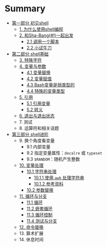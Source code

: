 # Summary

* [第一部分 初见shell](source/part1/part1.md)
	* [1. 为什么使用shell编程](source/part1/01_shell_programming.md)
	* [2. 和Sha-Bang(#!)一起出发](source/part1/02_starting_off_with_a_sha_bang.md)
		* [2.1 调用一个脚本](source/part1/02_1_invoking_the_script.md)
		* [2.2 小试牛刀](source/part1/02_2_preliminary_exercises.md)
* [第二部分 shell基础](source/part2/part2.md)
	* [3. 特殊字符](source/part2/03_special_characters.md)
	* [4. 变量与参数](source/part2/04_introduction_to_variables_and_parameters.md)
		* [4.1 变量替换](source/part2/04_1_variable_substitution.md) 
		* [4.2 变量赋值](source/part2/04_2_variable_assignment.md)
		* [4.3 Bash变量是弱类型的](source/part2/04_3_bash_variables_are_untyped.md)
		* [4.4 特殊的变量类型](source/part2/04_4_special_variable_types.md)
	* [5. 引用](source/part2/05_quoting.md)
		* [5.1 引用变量](source/part2/05_1_quoting_variables.md) 
		* [5.2 转义](source/part2/05_2_escaping.md)
	* [6. 退出与退出状态](source/part2/06_exit_and_exit_status.md)
	* 7\. 测试
	* 8\. 运算符和相关话题
* [第三部分 shell进阶](source/part3/part3.md)
	* 9\. 换个角度看变量
		* 9.1 内部变量
		* 9.2 指定变量属性：`decalre` 或 `typeset`
		* 9.3 `$RANDOM`：随机产生整数
	* [10. 变量处理](source/part3/10_manipulating_variables.md)
		* [10.1 字符串处理](source/part3/10_1_manipulating_strings.md)
			* [10.1.1 使用 `awk` 处理字符串](source/part3/10_1_1_manipulating_strings_using_awk.md)
			* [10.1.2 参考资料](source/part3/10_1_2_further_reference.md)
		* [10.2 参数替换](source/part3/10_2_parameter_substitution.md)
	* [11. 循环与分支](source/part3/11_loops_and_branches.md)
		* [11.1 循环](source/part3/11_1_loops.md)
		* [11.2 嵌套循环](source/part3/11_2_nested_loops.md)
		* [11.3 循环控制](source/part3/11_3_loop_control.md)
		* [11.4 测试与分支](source/part3/11_4_testing_and_branching.md)
	* [12. 命令替换](source/part3/12_command_substitution.md)
	* 13\. 算术扩展
	* 14\. 休息时间